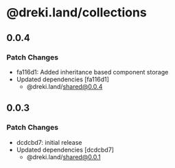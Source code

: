 # @dreki.land/collections

## 0.0.4

### Patch Changes

- fa116d1: Added inheritance based component storage
- Updated dependencies [fa116d1]
  - @dreki.land/shared@0.0.4

## 0.0.3

### Patch Changes

- dcdcbd7: initial release
- Updated dependencies [dcdcbd7]
  - @dreki.land/shared@0.0.1
